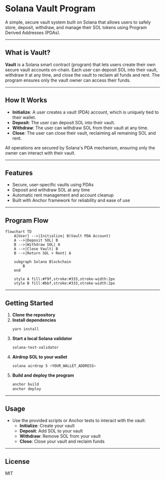 # Solana Vault Program

A simple, secure vault system built on Solana that allows users to safely store, deposit, withdraw, and manage their SOL tokens using Program Derived Addresses (PDAs).

---

## What is Vault?

**Vault** is a Solana smart contract (program) that lets users create their own secure vault accounts on-chain. Each user can deposit SOL into their vault, withdraw it at any time, and close the vault to reclaim all funds and rent. The program ensures only the vault owner can access their funds.

---

## How It Works

- **Initialize**: A user creates a vault (PDA) account, which is uniquely tied to their wallet.
- **Deposit**: The user can deposit SOL into their vault.
- **Withdraw**: The user can withdraw SOL from their vault at any time.
- **Close**: The user can close their vault, reclaiming all remaining SOL and rent.

All operations are secured by Solana's PDA mechanism, ensuring only the owner can interact with their vault.

---

## Features

- Secure, user-specific vaults using PDAs
- Deposit and withdraw SOL at any time
- Automatic rent management and account cleanup
- Built with Anchor framework for reliability and ease of use

---

## Program Flow

```mermaid
flowchart TD
    A[User] -->|Initialize| B(Vault PDA Account)
    A -->|Deposit SOL| B
    B -->|Withdraw SOL| A
    A -->|Close Vault| B
    B -->|Return SOL + Rent| A
    
    subgraph Solana Blockchain
        B
    end
    
    style A fill:#f9f,stroke:#333,stroke-width:2px
    style B fill:#bbf,stroke:#333,stroke-width:2px
```

---

## Getting Started

1. **Clone the repository**
2. **Install dependencies**
   ```sh
   yarn install
   ```
3. **Start a local Solana validator**
   ```sh
   solana-test-validator
   ```
4. **Airdrop SOL to your wallet**
   ```sh
   solana airdrop 5 <YOUR_WALLET_ADDRESS>
   ```
5. **Build and deploy the program**
   ```sh
   anchor build
   anchor deploy
   ```

---

## Usage

- Use the provided scripts or Anchor tests to interact with the vault:
  - **Initialize**: Create your vault
  - **Deposit**: Add SOL to your vault
  - **Withdraw**: Remove SOL from your vault
  - **Close**: Close your vault and reclaim funds

---

## License

MIT 